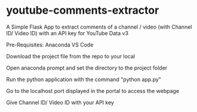 # youtube-comments-extractor
A Simple Flask App to extract comments of a channel / video (with Channel ID/ Video ID) with an API key for YouTube Data v3

Pre-Requisites: 
Anaconda 
VS Code

Download the project file from the repo to your local

Open anaconda prompt and set the directory to the project folder

Run the python application with the command "python app.py"

Go to the localhost port displayed in the portal to access the webpage

Give Channel ID/ Video ID with your API key
